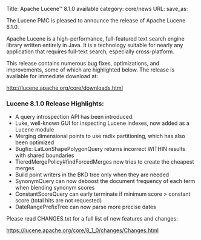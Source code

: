 Title: Apache Lucene™ 8.1.0 available
category: core/news
URL: 
save_as: 

The Lucene PMC is pleased to announce the release of Apache Lucene 8.1.0.

Apache Lucene is a high-performance, full-featured text search engine library written entirely in Java. It is a technology suitable for nearly any application that requires full-text search, especially cross-platform.

This release contains numerous bug fixes, optimizations, and improvements, some of which are highlighted below. The release is available for immediate download at:

  <http://lucene.apache.org/core/downloads.html>

### Lucene 8.1.0 Release Highlights:

  * A query introspection API has been introduced.
  * Luke, well-known GUI for inspecting Lucene indexes, now added as a Lucene module
  * Merging dimensional points to use radix partitioning, which has also been optimized
  * Bugfix: LatLonShapePolygonQuery returns incorrect WITHIN results with shared boundaries
  * TieredMergePolicy#findForcedMerges now tries to create the cheapest merges
  * Build point writers in the BKD tree only when they are needed
  * SynonymQuery can now deboost the document frequency of each term when blending synonym scores
  * ConstantScoreQuery can early terminate if minimum score > constant score (total hits are not requested)
  * DateRangePrefixTree can now parse more precise dates

Please read CHANGES.txt for a full list of new features and changes:

  <https://lucene.apache.org/core/8_1_0/changes/Changes.html>

